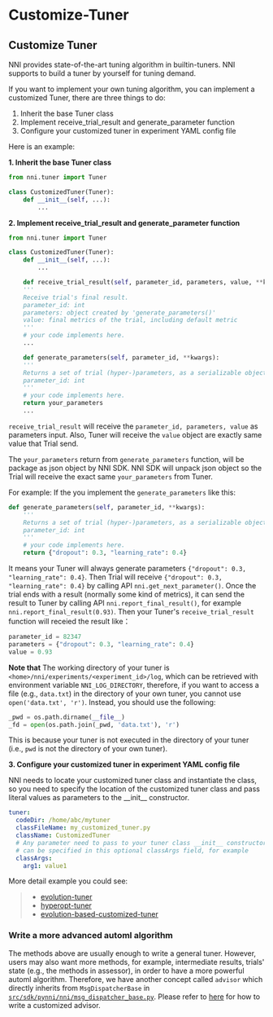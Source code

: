 # Customize-Tuner

## Customize Tuner

NNI provides state-of-the-art tuning algorithm in builtin-tuners. NNI supports to build a tuner by yourself for tuning demand.

If you want to implement your own tuning algorithm, you can implement a customized Tuner, there are three things to do:

1. Inherit the base Tuner class
1. Implement receive_trial_result and generate_parameter function
1. Configure your customized tuner in experiment YAML config file

Here is an example:

**1. Inherit the base Tuner class**

```python
from nni.tuner import Tuner

class CustomizedTuner(Tuner):
    def __init__(self, ...):
        ...
```

**2. Implement receive_trial_result and generate_parameter function**

```python
from nni.tuner import Tuner

class CustomizedTuner(Tuner):
    def __init__(self, ...):
        ...

    def receive_trial_result(self, parameter_id, parameters, value, **kwargs):
    '''
    Receive trial's final result.
    parameter_id: int
    parameters: object created by 'generate_parameters()'
    value: final metrics of the trial, including default metric
    '''
    # your code implements here.
    ...

    def generate_parameters(self, parameter_id, **kwargs):
    '''
    Returns a set of trial (hyper-)parameters, as a serializable object
    parameter_id: int
    '''
    # your code implements here.
    return your_parameters
    ...
```

`receive_trial_result` will receive the `parameter_id, parameters, value` as parameters input. Also, Tuner will receive the `value` object are exactly same value that Trial send.

The `your_parameters` return from `generate_parameters` function, will be package as json object by NNI SDK. NNI SDK will unpack json object so the Trial will receive the exact same `your_parameters` from Tuner.

For example:
If the you implement the `generate_parameters` like this:

```python
def generate_parameters(self, parameter_id, **kwargs):
    '''
    Returns a set of trial (hyper-)parameters, as a serializable object
    parameter_id: int
    '''
    # your code implements here.
    return {"dropout": 0.3, "learning_rate": 0.4}

```

It means your Tuner will always generate parameters `{"dropout": 0.3, "learning_rate": 0.4}`. Then Trial will receive `{"dropout": 0.3, "learning_rate": 0.4}` by calling API `nni.get_next_parameter()`. Once the trial ends with a result (normally some kind of metrics), it can send the result to Tuner by calling API `nni.report_final_result()`, for example `nni.report_final_result(0.93)`. Then your Tuner's `receive_trial_result` function will receied the result like：

```python
parameter_id = 82347
parameters = {"dropout": 0.3, "learning_rate": 0.4}
value = 0.93
```

**Note that** The working directory of your tuner is `<home>/nni/experiments/<experiment_id>/log`, which can be retrieved with environment variable `NNI_LOG_DIRECTORY`, therefore, if you want to access a file (e.g., `data.txt`) in the directory of your own tuner, you cannot use `open('data.txt', 'r')`. Instead, you should use the following:

```python
_pwd = os.path.dirname(__file__)
_fd = open(os.path.join(_pwd, 'data.txt'), 'r')
```

This is because your tuner is not executed in the directory of your tuner (i.e., `pwd` is not the directory of your own tuner).

**3. Configure your customized tuner in experiment YAML config file**

NNI needs to locate your customized tuner class and instantiate the class, so you need to specify the location of the customized tuner class and pass literal values as parameters to the \_\_init__ constructor.

```yaml
tuner:
  codeDir: /home/abc/mytuner
  classFileName: my_customized_tuner.py
  className: CustomizedTuner
  # Any parameter need to pass to your tuner class __init__ constructor
  # can be specified in this optional classArgs field, for example
  classArgs:
    arg1: value1

```

More detail example you could see:
> * [evolution-tuner](https://github.com/Microsoft/nni/tree/master/src/sdk/pynni/nni/evolution_tuner)
> * [hyperopt-tuner](https://github.com/Microsoft/nni/tree/master/src/sdk/pynni/nni/hyperopt_tuner)
> * [evolution-based-customized-tuner](https://github.com/Microsoft/nni/tree/master/examples/tuners/ga_customer_tuner)

### Write a more advanced automl algorithm

The methods above are usually enough to write a general tuner. However, users may also want more methods, for example, intermediate results, trials' state (e.g., the methods in assessor), in order to have a more powerful automl algorithm. Therefore, we have another concept called `advisor` which directly inherits from `MsgDispatcherBase` in [`src/sdk/pynni/nni/msg_dispatcher_base.py`](https://github.com/Microsoft/nni/tree/master/src/sdk/pynni/nni/msg_dispatcher_base.py). Please refer to [here](CustomizeAdvisor.md) for how to write a customized advisor.
